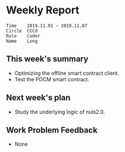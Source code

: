 # Weekly Report 
```
Time	2019.11.01 ~ 2019.11.07
Circle	CCCd
Role	Coder
Name	Long
```
## This week's summary
- Optimizing the offline smart contract client.
- Test the POCM smart contract.

## Next week's plan

- Study the underlying logic of nuls2.0.


## Work Problem Feedback
- None

